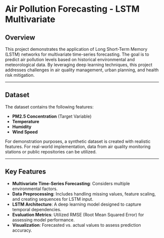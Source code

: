 # **Air Pollution Forecasting - LSTM Multivariate**

## **Overview**  
This project demonstrates the application of Long Short-Term Memory (LSTM) networks for multivariate time-series forecasting. The goal is to predict air pollution levels based on historical environmental and meteorological data. By leveraging deep learning techniques, this project addresses challenges in air quality management, urban planning, and health risk mitigation.

---

## **Dataset**  
The dataset contains the following features:  
- **PM2.5 Concentration** (Target Variable)  
- **Temperature**  
- **Humidity**  
- **Wind Speed**  

For demonstration purposes, a synthetic dataset is created with realistic features. For real-world implementation, data from air quality monitoring stations or public repositories can be utilized.

---

## **Key Features**  
- **Multivariate Time-Series Forecasting**: Considers multiple environmental factors.  
- **Data Preprocessing**: Includes handling missing values, feature scaling, and creating sequences for LSTM input.  
- **LSTM Architecture**: A deep learning model designed to capture temporal dependencies.  
- **Evaluation Metrics**: Utilized RMSE (Root Mean Squared Error) for assessing model performance.  
- **Visualization**: Forecasted vs. actual values to assess prediction accuracy.
